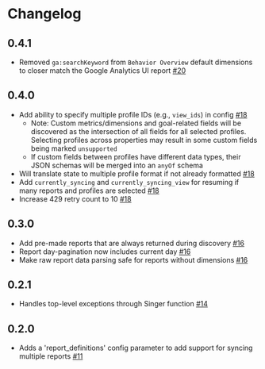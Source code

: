 # Changelog

## 0.4.1
  * Removed `ga:searchKeyword` from `Behavior Overview` default dimensions to closer match the Google Analytics UI report [#20](https://github.com/singer-io/tap-google-analytics/pull/20)

## 0.4.0
  * Add ability to specify multiple profile IDs (e.g., `view_ids`) in config [#18](https://github.com/singer-io/tap-google-analytics/pull/18)
    * Note: Custom metrics/dimensions and goal-related fields will be discovered as the intersection of all fields for all selected profiles. Selecting profiles across properties may result in some custom fields being marked `unsupported`
    * If custom fields between profiles have different data types, their JSON schemas will be merged into an `anyOf` schema
  * Will translate state to multiple profile format if not already formatted [#18](https://github.com/singer-io/tap-google-analytics/pull/18)
  * Add `currently_syncing` and `currently_syncing_view` for resuming if many reports and profiles are selected [#18](https://github.com/singer-io/tap-google-analytics/pull/18)
  * Increase 429 retry count to 10 [#18](https://github.com/singer-io/tap-google-analytics/pull/18)

## 0.3.0
  * Add pre-made reports that are always returned during discovery [#16](https://github.com/singer-io/tap-google-analytics/pull/16)
  * Report day-pagination now includes current day [#16](https://github.com/singer-io/tap-google-analytics/pull/16)
  * Make raw report data parsing safe for reports without dimensions [#16](https://github.com/singer-io/tap-google-analytics/pull/16)

## 0.2.1
  * Handles top-level exceptions through Singer function [#14](https://github.com/singer-io/tap-google-analytics/pull/11)

## 0.2.0
  * Adds a 'report_definitions' config parameter to add support for syncing multiple reports [#11](https://github.com/singer-io/tap-google-analytics/pull/11)
